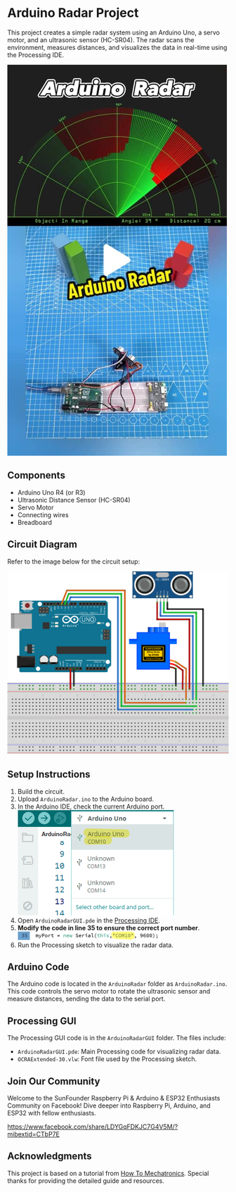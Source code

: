 # Arduino Radar Project

This project creates a simple radar system using an Arduino Uno, a servo motor, and an ultrasonic sensor (HC-SR04). The radar scans the environment, measures distances, and visualizes the data in real-time using the Processing IDE.

[![Arduino Radar - Sunfounder Tiktok](Pic\arduino-radar-video-cover.jpg)](https://www.tiktok.com/@sunfounder_official/video/7383888781604162846 "Arduino Radar - Sunfounder Tiktok")

## Components

- Arduino Uno R4 (or R3)
- Ultrasonic Distance Sensor (HC-SR04)
- Servo Motor
- Connecting wires
- Breadboard

## Circuit Diagram

Refer to the image below for the circuit setup:

![Circuit Diagram](ArduinoRadarCircuit.png)

## Setup Instructions

1. Build the circuit.
2. Upload `ArduinoRadar.ino` to the Arduino board.
3. In the Arduino IDE, check the current Arduino port.
   ![Circuit Diagram](Pic/arduino-port.png)
4. Open `ArduinoRadarGUI.pde` in the [Processing IDE](https://processing.org/).
5. **Modify the code in line 35 to ensure the correct port number**.
   ![Circuit Diagram](Pic/modify-code.png)
6. Run the Processing sketch to visualize the radar data.

## Arduino Code

The Arduino code is located in the `ArduinoRadar` folder as `ArduinoRadar.ino`. This code controls the servo motor to rotate the ultrasonic sensor and measure distances, sending the data to the serial port.

## Processing GUI

The Processing GUI code is in the `ArduinoRadarGUI` folder. The files include:

- `ArduinoRadarGUI.pde`: Main Processing code for visualizing radar data.
- `OCRAExtended-30.vlw`: Font file used by the Processing sketch.

## Join Our Community

Welcome to the SunFounder Raspberry Pi & Arduino & ESP32 Enthusiasts Community on Facebook! Dive deeper into Raspberry Pi, Arduino, and ESP32 with fellow enthusiasts.

https://www.facebook.com/share/LDYGqFDKJC7G4V5M/?mibextid=CTbP7E

## Acknowledgments

This project is based on a tutorial from [How To Mechatronics](https://howtomechatronics.com/projects/arduino-radar-project/). Special thanks for providing the detailed guide and resources.













